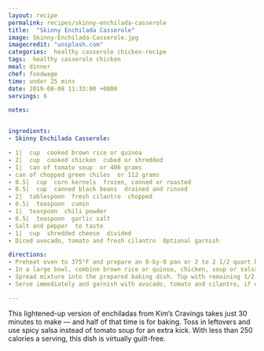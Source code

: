 ```yaml
---
layout: recipe
permalink: recipes/skinny-enchilada-casserole
title:  "Skinny Enchilada Casserole"
image: Skinny-Enchilada-Casserole.jpg
imagecredit: "unsplash.com"
categories:  healthy casserole chicken-recipe
tags:  healthy casserole chicken
meal: dinner
chef: foodwage
time: under 25 mins
date: 2019-08-08 11:33:00 +0800
servings: 6

notes:


ingredients:
- Skinny Enchilada Casserole:

- 1|  cup  cooked brown rice or quinoa
- 2|  cup  cooked chicken  cubed or shredded
- 1|  can of tomato soup  or 406 grams
- can of chopped green chiles  or 112 grams
- 0.5|  cup  corn kernels  frozen, canned or roasted
- 0.5|  cup  canned black beans  drained and rinsed
- 2|  tablespoon  fresh cilantro  chopped
- 0.5|  teaspoon  cumin
- 1|  teaspoon  chili powder
- 0.5|  teaspoon  garlic salt
- Salt and pepper  to taste
- 1|  cup  shredded cheese  divided
- Diced avocado, tomato and fresh cilantro  Optional garnish

directions:
- Preheat oven to 375°F and prepare an 8-by-8 pan or 2 to 2 1/2 quart baking dish with nonstick cooking spray.
- In a large bowl, combine brown rice or quinoa, chicken, soup or salsa, green chiles, corn, black beans, cilantro, cumin, chili powder, garlic salt and 1/2 cup shredded cheese.
- Spread mixture into the prepared baking dish. Top with remaining 1/2 cup shredded cheese. Bake uncovered until bubbly and cheese is melted, about 15 minutes.
- Serve immediately and garnish with avocado, tomato and cilantro, if desired.

---
```


This lightened-up version of enchiladas from Kim’s Cravings takes just 30 minutes to make — and half of that time is for baking. Toss in leftovers and use spicy salsa instead of tomato soup for an extra kick. With less than 250 calories a serving, this dish is virtually guilt-free.